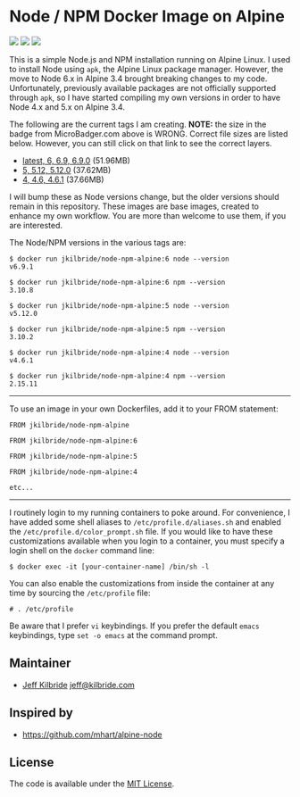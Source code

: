 # Node / NPM Docker Image on Alpine

[![](https://images.microbadger.com/badges/image/jkilbride/node-npm-alpine.svg)](http://microbadger.com/images/jkilbride/node-npm-alpine "Get your own image badge on microbadger.com") [![](https://images.microbadger.com/badges/version/jkilbride/node-npm-alpine.svg)](http://microbadger.com/images/jkilbride/node-npm-alpine "Get your own version badge on microbadger.com") [![](https://images.microbadger.com/badges/license/jkilbride/node-npm-alpine.svg)](http://microbadger.com/images/jkilbride/node-npm-alpine "Get your own license badge on microbadger.com")

This is a simple Node.js and NPM installation running on Alpine Linux. I used to install Node using `apk`, the Alpine Linux package manager. However, the move to Node 6.x in Alpine 3.4 brought breaking changes to my code. Unfortunately, previously available packages are not officially supported through `apk`, so I have started compiling my own versions in order to have Node 4.x and 5.x on Alpine 3.4.

The following are the current tags I am creating. **NOTE:** the size in the badge from MicroBadger.com above is WRONG. Correct file sizes are listed below. However, you can still click on that link to see the correct layers.

- [latest, 6, 6.9, 6.9.0](https://github.com/jeff-kilbride/node-npm-alpine/blob/6/Dockerfile) (51.96MB)
- [5, 5.12, 5.12.0](https://github.com/jeff-kilbride/node-npm-alpine/blob/5/Dockerfile) (37.62MB)
- [4, 4.6, 4.6.1](https://github.com/jeff-kilbride/node-npm-alpine/blob/4/Dockerfile) (37.66MB)

I will bump these as Node versions change, but the older versions should remain in this repository. These images are base images, created to enhance my own workflow. You are more than welcome to use them, if you are interested.

The Node/NPM versions in the various tags are:

```
$ docker run jkilbride/node-npm-alpine:6 node --version
v6.9.1

$ docker run jkilbride/node-npm-alpine:6 npm --version
3.10.8

$ docker run jkilbride/node-npm-alpine:5 node --version
v5.12.0

$ docker run jkilbride/node-npm-alpine:5 npm --version
3.10.2

$ docker run jkilbride/node-npm-alpine:4 node --version
v4.6.1

$ docker run jkilbride/node-npm-alpine:4 npm --version
2.15.11
```
---

To use an image in your own Dockerfiles, add it to your FROM statement:

```
FROM jkilbride/node-npm-alpine

FROM jkilbride/node-npm-alpine:6

FROM jkilbride/node-npm-alpine:5

FROM jkilbride/node-npm-alpine:4

etc...
```

---

I routinely login to my running containers to poke around. For convenience, I have added some shell aliases to `/etc/profile.d/aliases.sh` and enabled the `/etc/profile.d/color_prompt.sh` file. If you would like to have these customizations available when you login to a container, you must specify a login shell on the `docker` command line:

```
$ docker exec -it [your-container-name] /bin/sh -l
```

You can also enable the customizations from inside the container at any time by sourcing the `/etc/profile` file:

```
# . /etc/profile
```

Be aware that I prefer `vi` keybindings. If you prefer the default `emacs` keybindings, type `set -o emacs` at the command prompt.

## Maintainer

- [Jeff Kilbride](https://github.com/jeff-kilbride) jeff@kilbride.com

## Inspired by

- <https://github.com/mhart/alpine-node>

## License

The code is available under the [MIT License](/LICENSE).
